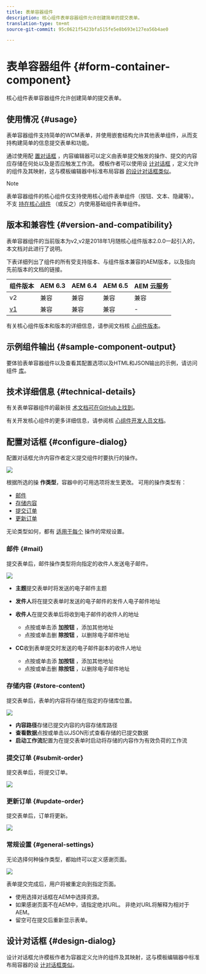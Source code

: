 ```yaml
---
title: 表单容器组件
description: 核心组件表单容器组件允许创建简单的提交表单。
translation-type: tm+mt
source-git-commit: 95c0621f5423bfa515fe5e8b693e127ea56b4ae0

---
```



# 表单容器组件 {#form-container-component}

核心组件表单容器组件允许创建简单的提交表单。

## 使用情况 {#usage}

表单容器组件支持简单的WCM表单，并使用嵌套结构允许其他表单组件，从而支持构建简单的信息提交表单和功能。

通过使用配 [置对话框](#configure-dialog) ，内容编辑器可以定义由表单提交触发的操作、提交的内容应存储在何处以及是否应触发工作流。 模板作者可以使用设 [计对话框](#design-dialog) ，定义允许的组件及其映射，这与模板编辑器中标准布局容器 [的设计对话框类似](https://docs.adobe.com/content/help/en/experience-manager-cloud-service/sites/authoring/features/templates.html)。

>[!NOTE]
>
>表单容器组件的核心组件仅支持使用核心组件表单组件（按钮、文本、隐藏等）。 不支 [持在核心组件](https://docs.adobe.com/content/help/en/experience-manager-65/authoring/siteandpage/default-components-foundation.html) （或反之）内使用基础组件表单组件。

## 版本和兼容性 {#version-and-compatibility}

表单容器组件的当前版本为v2,v2是2018年1月随核心组件版本2.0.0一起引入的，本文档对此进行了说明。

下表详细列出了组件的所有受支持版本、与组件版本兼容的AEM版本，以及指向先前版本的文档的链接。

| 组件版本 | AEM 6.3 | AEM 6.4 | AEM 6.5 | AEM 云服务 |
|--- |--- |--- |--- |---|
| v2 | 兼容 | 兼容 | 兼容 | 兼容 |
| [v1](/help/components/v1/form-container-v1.md) | 兼容 | 兼容 | 兼容 | - |

有关核心组件版本和版本的详细信息，请参阅文档核 [心组件版本](/help/versions.md)。

## 示例组件输出 {#sample-component-output}

要体验表单容器组件以及查看其配置选项以及HTML和JSON输出的示例，请访问组件 [库](https://adobe.com/go/aem_cmp_library_form_container)。

## 技术详细信息 {#technical-details}

有关表单容器组件的最新技 [术文档可在GitHub上找到](https://adobe.com/go/aem_cmp_tech_form_container_v2)。

有关开发核心组件的更多详细信息，请参阅核 [心组件开发人员文档](/help/developing/overview.md)。

## 配置对话框 {#configure-dialog}

配置对话框允许内容作者定义提交组件时要执行的操作。

![](/help/assets/screen_shot_2018-01-12at122046.png)

根据所选的操 **作类型**，容器中的可用选项将发生更改。 可用的操作类型有：

* [邮件](#mail)
* [存储内容](#store-content)
* [提交订单](#submit-order)
* [更新订单](#update-order)

无论类型如何，都有 [适用于每个](#general-settings) 操作的常规设置。

### 邮件 {#mail}

提交表单后，邮件操作类型将向指定的收件人发送电子邮件。

![](/help/assets/screen_shot_2018-01-12at122554.png)

* **主题**&#x200B;提交表单时将发送的电子邮件主题
* **发件人**&#x200B;将在提交表单时发送的电子邮件的发件人电子邮件地址
* **收件人**&#x200B;在提交表单后将收到电子邮件的收件人的地址

   * 点按或单击添 **加按钮** ，添加其他地址
   * 点按或单击删 **除按钮** ，以删除电子邮件地址
* **CC**&#x200B;收到表单提交时发送的电子邮件副本的收件人地址
   * 点按或单击添 **加按钮** ，添加其他地址
   * 点按或单击删 **除按钮** ，以删除电子邮件地址

### 存储内容 {#store-content}

提交表单后，表单的内容将存储在指定的存储库位置。

![](/help/assets/screen_shot_2018-01-12at122538.png)

* **内容路径**&#x200B;存储已提交内容的内容存储库路径
* **查看数据**&#x200B;点按或单击以JSON形式查看存储的已提交数据
* **启动工作流**&#x200B;配置为在提交表单时启动将存储的内容作为有效负荷的工作流

### 提交订单 {#submit-order}

提交表单后，将提交订单。

![](/help/assets/chlimage_1-3.png)

### 更新订单 {#update-order}

提交表单后，订单将更新。

![](/help/assets/chlimage_1-4.png)

### 常规设置 {#general-settings}

无论选择何种操作类型，都始终可以定义感谢页面。

![](/help/assets/chlimage_1-5.png)

表单提交完成后，用户将被重定向到指定页面。

* 使用选择对话框在AEM中选择资源。
* 如果感谢页面不在AEM中，请指定绝对URL。 非绝对URL将解释为相对于AEM。
* 留空可在提交后重新显示表单。

## 设计对话框 {#design-dialog}

设计对话框允许模板作者为容器定义允许的组件及其映射，这与模板编辑器中标准布局容器的设 [计对话框类似](https://docs.adobe.com/content/help/en/experience-manager-cloud-service/sites/authoring/features/templates.html)。
